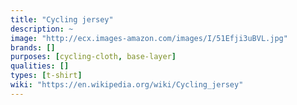 ```yaml
---
title: "Cycling jersey"
description: ~
image: "http://ecx.images-amazon.com/images/I/51Efji3uBVL.jpg"
brands: []
purposes: [cycling-cloth, base-layer]
qualities: []
types: [t-shirt]
wiki: "https://en.wikipedia.org/wiki/Cycling_jersey"
---
```

